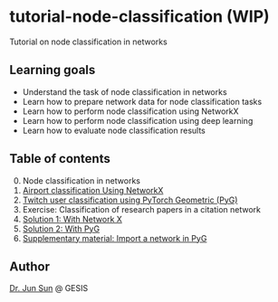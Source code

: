 # tutorial-node-classification (WIP)
Tutorial on node classification in networks

## Learning goals

* Understand the task of node classification in networks
* Learn how to prepare network data for node classification tasks
* Learn how to perform node classification using NetworkX
* Learn how to perform node classification using deep learning
* Learn how to evaluate node classification results

## Table of contents

0. Node classification in networks
1. [Airport classification Using NetworkX](https://github.com/yfiua/tutorial-node-classification/blob/main/classification-nx-airports.ipynb)
2. [Twitch user classification using PyTorch Geometric (PyG)](https://github.com/yfiua/tutorial-node-classification/blob/main/classification-dl-twitch.ipynb)
3. Exercise: Classification of research papers in a citation network
4. [Solution 1: With Network X](https://github.com/yfiua/tutorial-node-classification/blob/main/classification-nx-cora.ipynb)
5. [Solution 2: With PyG](https://github.com/yfiua/tutorial-node-classification/blob/main/classification-dl-cora.ipynb)
6. [Supplementary material: Import a network in PyG](supplementary.ipynb)

## Author
[Dr. Jun Sun](https://github.com/yfiua) @ GESIS
